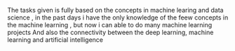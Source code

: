 The tasks given is fully based on the concepts in machine learing and data science , in the past days i have the only knowledge of the feew concepts
in the machine learning , but now i can able to do many machine learning projects 
And also the connectivity between the deep learning, machine learning and artificial intelligence 
